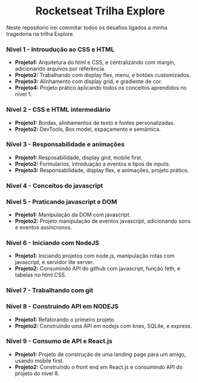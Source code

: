 <h1 align="center">Rocketseat Trilha Explore</h1>

Neste repositorio irei commitar todos os desafios ligados a minha tragedoria na trilha Explore.

### Nível 1 - Introudução ao CSS e HTML

- <b>Projeto1:</b> Arquitetura do html e CSS, e centralizando com margin, adicionando arquivos por referência.
- <b>Projeto2:</b> Trabalhando com display flex, menu, e botões customizados.
- <b>Projeto3:</b> Alinhamento com display grid, e gradiente de cor.
- <b>Projeto4:</b> Projeto prático aplicando todos os conceitos aprendidos no nível 1.

### Nível 2 - CSS e HTML intermediário

- <b>Projeto1:</b> Bordas, alinhamentos de texto e fontes personalizadas.
- <b>Projeto2:</b> DevTools, Box model, espaçamento e semântica.

### Nível 3 - Responsabilidade e animações

- <b>Projeto1:</b> Resposabilidade, display gird, mobile first.
- <b>Projeto2:</b> Formularios, introduação a eventos e tipos de inputs.
- <b>Projeto3:</b> Responsabilidade, display flex, e animações, projeto prático.

### Nível 4 - Conceitos do javascript

### Nível 5 - Praticando javascript e DOM

- <b>Projeto1:</b> Manipulação da DOM com javascript.
- <b>Projeto2:</b> Projeto manipulação de eventos javascript, adicionando sons e eventos assíncronos.

### Nível 6 - Iniciando com NodeJS

- <b>Projeto1:</b> Iniciando projetos com node.js, manipulação rotas com javascript, e servidor lite server.
- <b>Projeto2:</b> Consumindo API do github com javascript, função feth, e tabelas no html CSS.

### Nível 7 - Trabalhando com git

### Nível 8 - Construindo API em NODEJS

- <b>Projeto1:</b> Refatorando o primeiro projeto
- <b>Projeto2:</b> Construindo uma API em nodejs com knex, SQLite, e express.

### Nível 9 - Consumo de API e React.js

- <b>Projeto1:</b> Projeto de construção de uma landing page para um amigo, usando mobile first.
- <b>Projeto2:</b> Construindo o front end em React.js e consumindo API do projeto do nível 8.
